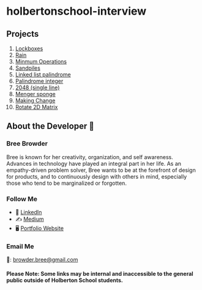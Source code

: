 # holbertonschool-interview

## Projects

1. [Lockboxes](https://intranet.hbtn.io/projects/1692)
2. [Rain](https://intranet.hbtn.io/projects/1724)
3. [Minmum Operations](https://intranet.hbtn.io/projects/1694)
4. [Sandpiles](https://intranet.hbtn.io/projects/1695)
5. [Linked list palindrome](https://intranet.hbtn.io/projects/1696)
6. [Palindrome integer](https://intranet.hbtn.io/projects/1699)
7. [2048 (single line)](https://intranet.hbtn.io/projects/1701)
8. [Menger sponge](https://intranet.hbtn.io/projects/1702)
9. [Making Change](https://intranet.hbtn.io/projects/1739)
10. [Rotate 2D Matrix](https://intranet.hbtn.io/projects/1731)


## About the Developer  💬

### Bree Browder

Bree is known for her creativity, organization, and self awareness. Advances in technology have played an integral part in her life. As an empathy-driven problem solver, Bree wants to be at the forefront of design for products, and to continuously design with others in mind, especially those who tend to be marginalized or forgotten.

### Follow Me

- 📁 [LinkedIn](https://www.linkedin.com/in/breebrowder/)
- ✍️ [Medium](https://medium.com/@breebrowder)
- 🖥️ [Portfolio Website](https://breebrowder.github.io)

### Email Me
📩: browder.bree@gmail.com


#### Please Note: Some links may be internal and inaccessible to the general public outside of Holberton School students.

